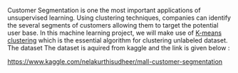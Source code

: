Customer Segmentation is one the most important applications of unsupervised learning. Using clustering techniques, companies can identify the several segments of customers allowing them to target the potential user base. In this machine learning project, we will make use of [K-means clustering](https://data-flair.training/blogs/k-means-clustering-tutorial/) which is the essential algorithm for clustering unlabeled dataset. The dataset 
The dataset is aquired from kaggle and the link is given below :

https://www.kaggle.com/nelakurthisudheer/mall-customer-segmentation
